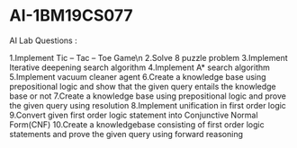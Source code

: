 # AI-1BM19CS077
AI Lab Questions :

1.Implement Tic – Tac – Toe Game\n
2.Solve 8 puzzle problem
3.Implement Iterative deepening search algorithm
4.Implement A* search algorithm
5.Implement vacuum cleaner agent
6.Create a knowledge base using prepositional logic and show that the given query entails the knowledge base or not
7.Create a knowledge base using prepositional logic and prove the given query using resolution
8.Implement unification in first order logic
9.Convert given first order logic statement into Conjunctive Normal Form(CNF)
10.Create a knowledgebase consisting of first order logic statements and prove the given query using forward reasoning
